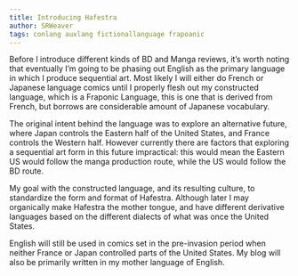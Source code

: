 ```yaml
---
title: Introducing Hafestra
author: SRWeaver
tags: conlang auxlang fictionallanguage frapoanic
---
```

Before I introduce different kinds of BD and Manga reviews, it’s worth noting that eventually I’m going to be phasing out English as the primary language in which I produce sequential art. Most likely I will either do French or Japanese language comics until I properly flesh out my constructed language, which is a Fraponic Language, this is one that is derived from French, but borrows are considerable amount of Japanese vocabulary.

The original intent behind the language was to explore an alternative future, where Japan controls the Eastern half of the United States, and France controls the Western half. However currently there are factors that exploring a sequential art form in this future impractical: this would mean the Eastern US would follow the manga production route, while the US would follow the BD route.

My goal with the constructed language, and its resulting culture, to standardize the form and format of Hafestra. Although later I may organically make Hafestra the mother tongue, and have different derivative languages based on the different dialects of what was once the United States.

English will still be used in comics set in the pre-invasion period when neither France or Japan controlled parts of the United States. My blog will also be primarily written in my mother language of English.
